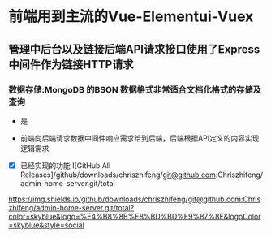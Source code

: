 
# 前端用到主流的Vue-Elementui-Vuex
## 管理中后台以及链接后端API请求接口使用了Express中间件作为链接HTTP请求
### 数据存储:MongoDB 的BSON 数据格式非常适合文档化格式的存储及查询
* 是
- 前端向后端请求数据中间件响应需求给到后端，后端根据API定义的内容实现逻辑需求
- [x] 已经实现的功能
![GitHub All Releases]/github/downloads/chriszhifeng/git@github.com:Chriszhifeng/admin-home-server.git/total

https://img.shields.io/github/downloads/chriszhifeng/git@github.com:Chriszhifeng/admin-home-server.git/total?color=skyblue&logo=%E4%B8%8B%E8%BD%BD%E9%87%8F&logoColor=skyblue&style=social